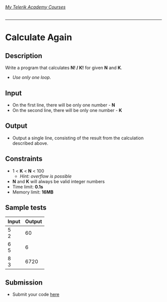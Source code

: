 ###### [My Telerik Academy Courses](https://github.com/nikolovdeyan/TelerikAcademy) 
-------------------------------------

Calculate Again
===========================

## Description
Write a program that calculates **N! / K!** for given **N** and **K**.
  - *Use only one loop*.

## Input
- On the first line, there will be only one number - **N**
- On the second line, there will be only one number - **K**

## Output
- Output a single line, consisting of the result from the calculation described above.

## Constraints
- 1 < **K** < **N** < 100
  - *Hint: overflow is possible*
- **N** and **K** will always be valid integer numbers
- Time limit: **0.1s**
- Memory limit: **16MB**

## Sample tests

|     Input      |     Output     |
|----------------|----------------|
| 5<br/>2        | 60             |
| 6<br/>5        | 6              |
| 8<br/>3        | 6720           |

## Submission
- Submit your code [here](http://bgcoder.com/Contests/Compete/Index/312#5)
